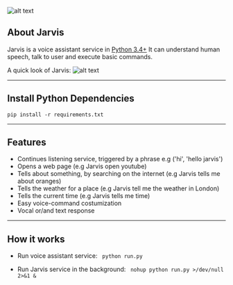 ![alt text](https://github.com/ggeop/Jarvis/blob/master/jarvis_logo.png)

## About Jarvis
Jarvis is a voice assistant service in [Python 3.4+](https://www.python.org/downloads/release/python-360/)
It can understand human speech, talk to user and execute basic commands.

A quick look of Jarvis:
![alt text](https://github.com/ggeop/Jarvis/blob/master/Jarvis_printscreen.PNG)

---

## Install Python Dependencies
```
pip install -r requirements.txt
```
---

## Features
* Continues listening service, triggered by a phrase e.g ('hi', 'hello jarvis')
* Opens a web page (e.g Jarvis open youtube)
* Tells about something, by searching on the internet (e.g Jarvis tells me about oranges)
* Tells the weather for a place (e.g Jarvis tell me the weather in London)
* Tells the current time (e.g Jarvis tells me time)
* Easy voice-command costumization
* Vocal or/and text response 

---

## How it works
* Run voice assistant service:
``` python run.py```

* Run Jarvis service in the background:
``` nohup python run.py >/dev/null 2>&1 &```
